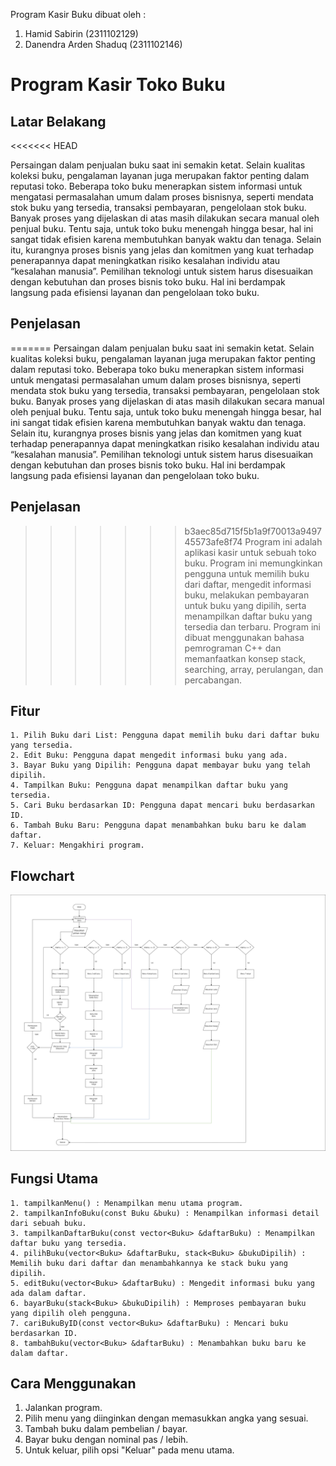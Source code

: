 Program Kasir Buku dibuat oleh :

1. Hamid Sabirin (2311102129)
2. Danendra Arden Shaduq (2311102146)

# Program Kasir Toko Buku

## Latar Belakang
<<<<<<< HEAD

Persaingan dalam penjualan buku saat ini semakin ketat. Selain kualitas koleksi buku, pengalaman layanan juga merupakan faktor penting dalam reputasi toko. Beberapa toko buku menerapkan sistem informasi untuk mengatasi permasalahan umum dalam proses bisnisnya, seperti mendata stok buku yang tersedia, transaksi pembayaran, pengelolaan stok buku. Banyak proses yang dijelaskan di atas masih dilakukan secara manual oleh penjual buku. Tentu saja, untuk toko buku menengah hingga besar, hal ini sangat tidak efisien karena membutuhkan banyak waktu dan tenaga. Selain itu, kurangnya proses bisnis yang jelas dan komitmen yang kuat terhadap penerapannya dapat meningkatkan risiko kesalahan individu atau “kesalahan manusia”. Pemilihan teknologi untuk sistem harus disesuaikan dengan kebutuhan dan proses bisnis toko buku. Hal ini berdampak langsung pada efisiensi layanan dan pengelolaan toko buku.

## Penjelasan

=======
Persaingan dalam penjualan buku saat ini semakin ketat. Selain kualitas koleksi buku, pengalaman layanan juga merupakan faktor penting dalam reputasi toko. Beberapa toko buku menerapkan sistem informasi untuk mengatasi permasalahan umum dalam proses bisnisnya, seperti mendata stok buku yang tersedia, transaksi pembayaran, pengelolaan stok buku. Banyak proses yang dijelaskan di atas masih dilakukan secara manual oleh penjual buku. Tentu saja, untuk toko buku menengah hingga besar, hal ini sangat tidak efisien karena membutuhkan banyak waktu dan tenaga. Selain itu, kurangnya proses bisnis yang jelas dan komitmen yang kuat terhadap penerapannya dapat meningkatkan risiko kesalahan individu atau “kesalahan manusia”. Pemilihan teknologi untuk sistem harus disesuaikan dengan kebutuhan dan proses bisnis toko buku. Hal ini berdampak langsung pada efisiensi layanan dan pengelolaan toko buku.

## Penjelasan 
>>>>>>> b3aec85d715f5b1a9f70013a949745573afe8f74
Program ini adalah aplikasi kasir untuk sebuah toko buku. Program ini memungkinkan pengguna untuk memilih buku dari daftar, mengedit informasi buku, melakukan pembayaran untuk buku yang dipilih, serta menampilkan daftar buku yang tersedia dan terbaru. Program ini dibuat menggunakan bahasa pemrograman C++ dan memanfaatkan konsep stack, searching, array, perulangan, dan percabangan.

## Fitur

    1. Pilih Buku dari List: Pengguna dapat memilih buku dari daftar buku yang tersedia.
    2. Edit Buku: Pengguna dapat mengedit informasi buku yang ada.
    3. Bayar Buku yang Dipilih: Pengguna dapat membayar buku yang telah dipilih.
    4. Tampilkan Buku: Pengguna dapat menampilkan daftar buku yang tersedia.
    5. Cari Buku berdasarkan ID: Pengguna dapat mencari buku berdasarkan ID.
    6. Tambah Buku Baru: Pengguna dapat menambahkan buku baru ke dalam daftar.
    7. Keluar: Mengakhiri program.

## Flowchart

![Flowchart URL](https://github.com/Hamid165/Tugas-Besar/blob/main/assets/flowchart.png)

## Fungsi Utama

    1. tampilkanMenu() : Menampilkan menu utama program.
    2. tampilkanInfoBuku(const Buku &buku) : Menampilkan informasi detail dari sebuah buku.
    3. tampilkanDaftarBuku(const vector<Buku> &daftarBuku) : Menampilkan daftar buku yang tersedia.
    4. pilihBuku(vector<Buku> &daftarBuku, stack<Buku> &bukuDipilih) : Memilih buku dari daftar dan menambahkannya ke stack buku yang dipilih.
    5. editBuku(vector<Buku> &daftarBuku) : Mengedit informasi buku yang ada dalam daftar.
    6. bayarBuku(stack<Buku> &bukuDipilih) : Memproses pembayaran buku yang dipilih oleh pengguna.
    7. cariBukuByID(const vector<Buku> &daftarBuku) : Mencari buku berdasarkan ID.
    8. tambahBuku(vector<Buku> &daftarBuku) : Menambahkan buku baru ke dalam daftar.

## Cara Menggunakan

   1. Jalankan program.
   2. Pilih menu yang diinginkan dengan memasukkan angka yang sesuai.
   3. Tambah buku dalam pembelian / bayar.
   4. Bayar buku dengan nominal pas / lebih.
   5. Untuk keluar, pilih opsi "Keluar" pada menu utama.
